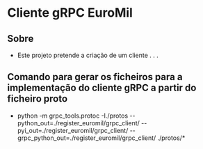 # Cliente gRPC EuroMil

## Sobre
- Este projeto pretende a criação de um cliente . . .

## Comando para gerar os ficheiros para a implementação do cliente gRPC a partir do ficheiro proto
- python -m grpc_tools.protoc -I./protos --python_out=./register_euromil/grpc_client/ --pyi_out=./register_euromil/grpc_client/ --grpc_python_out=./register_euromil/grpc_client/ ./protos/*